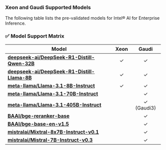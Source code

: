### Xeon and Gaudi Supported Models

The following table lists the pre-validated models for Intel® AI for Enterprise Inference.      

### ✅ **Model Support Matrix**

 **Model**                                                                                  | **Xeon** | **Gaudi** |
---------------------------------------------------------------------------------------------|:-------------------:|:---------------------:|
[**deepseek-ai/DeepSeek-R1-Distill-Qwen-32B**](https://huggingface.co/deepseek-ai/DeepSeek-R1-Distill-Qwen-32B) | ✓              | ✓                    |
[**deepseek-ai/DeepSeek-R1-Distill-Llama-8B**](https://huggingface.co/deepseek-ai/DeepSeek-R1-Distill-Llama-8B) | ✓           | ✓                   |
[**meta-llama/Llama-3.1-8B-Instruct**](https://huggingface.co/meta-llama/Llama-3.1-8B-Instruct)                   | ✓ | ✓                    |
[**meta-llama/Llama-3.1-70B-Instruct**](https://huggingface.co/meta-llama/Llama-3.1-70B-Instruct)                |                     | ✓                    |
[**meta-llama/Llama-3.1-405B-Instruct**](https://huggingface.co/meta-llama/Llama-3.1-405B-Instruct)             |                     | ✓ (Gaudi3)  
[**BAAI/bge-reranker-base**](https://huggingface.co/BAAI/bge-reranker-base)             |                     | ✓  
[**BAAI/bge-base-en-v1.5**](https://huggingface.co/BAAI/bge-base-en-v1.5)             |                     | ✓  
[**mistralai/Mixtral-8x7B-Instruct-v0.1**](https://huggingface.co/mistralai/Mixtral-8x7B-Instruct-v0.1)          |                     | ✓                    |
[**mistralai/Mistral-7B-Instruct-v0.3**](https://huggingface.co/mistralai/Mistral-7B-Instruct-v0.3)              |                     | ✓                    |

